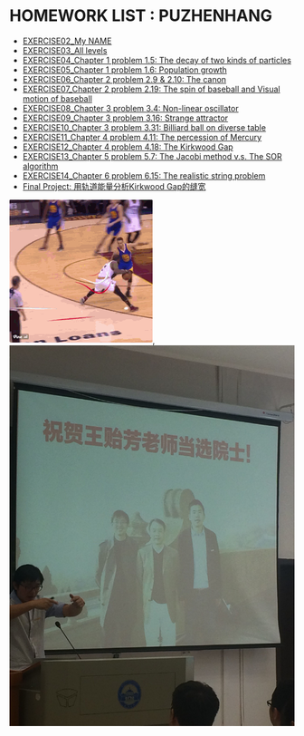 HOMEWORK LIST : PUZHENHANG
=======

 - [EXERCISE02_My NAME](https://github.com/Pu-ZH/compuationalphysics_N2014301020017/tree/master/EXERCISE02)
 - [EXERCISE03_All levels](https://github.com/Pu-ZH/compuationalphysics_N2014301020017/tree/master/EXERCISE03)
 - [EXERCISE04_Chapter 1 problem 1.5: The decay of two kinds of particles](link%2004)
 - [EXERCISE05_Chapter 1 problem 1.6: Population growth](link%2005)
 - [EXERCISE06_Chapter 2 problem 2.9 & 2.10: The canon](link%2006)
 - [EXERCISE07_Chapter 2 problem 2.19: The spin of baseball and Visual motion of baseball](link%2007) 
 - [EXERCISE08_Chapter 3 problem 3.4: Non-linear oscillator](link%2008)
 - [EXERCISE09_Chapter 3 problem 3.16: Strange attractor](link%2009) 
 - [EXERCISE10_Chapter 3 problem 3.31: Billiard ball on diverse table](link%2010) 
 - [EXERCISE11_Chapter 4 problem 4.11: The percession of Mercury](link%2011) 
 - [EXERCISE12_Chapter 4 problem 4.18: The Kirkwood Gap](link%2012)
 - [EXERCISE13_Chapter 5 problem 5.7: The Jacobi method v.s. The SOR algorithm](link%2013)
 - [EXERCISE14_Chapter 6 problem 6.15: The realistic string problem](link%2014)
 - [Final Project: 用轨道能量分析Kirkwood Gap的缝宽](link%2015)
 
   
![irving](https://github.com/Pu-ZH/compuationalphysics_N2014301020017/blob/master/photo/QQ%E5%9B%BE%E7%89%8720160925204048.gif),![caihao](https://github.com/Pu-ZH/compuationalphysics_N2014301020017/blob/master/photo/QQ%E5%9B%BE%E7%89%8720160926000036.jpg)
